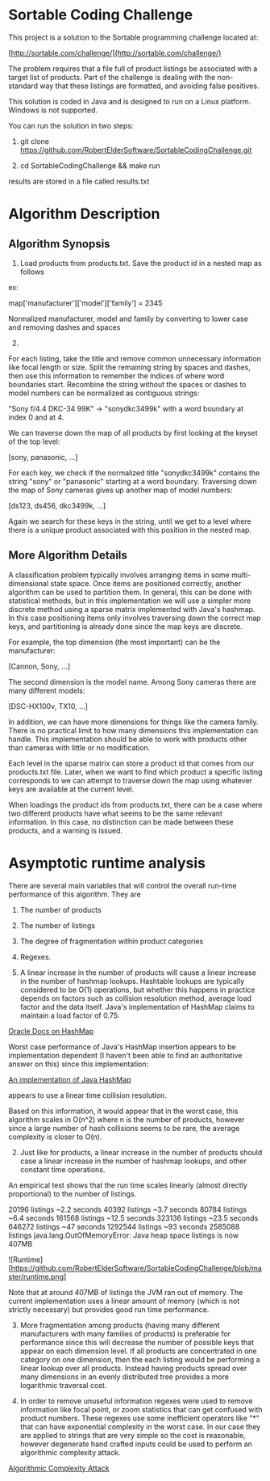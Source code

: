 # Sortable Coding Challenge

This project is a solution to the Sortable programming challenge located at:

[http://sortable.com/challenge/](http://sortable.com/challenge/)

The problem requires that a file full of product listings be associated with a target list of products.  Part of the challenge is dealing with the non-standard way that these listings are formatted, and avoiding false positives.

This solution is coded in Java and is designed to run on a Linux platform.  Windows is not supported.

You can run the solution in two steps:

1)  git clone https://github.com/RobertElderSoftware/SortableCodingChallenge.git

2)  cd SortableCodingChallenge && make run

results are stored in a file called results.txt

# Algorithm Description

##  Algorithm Synopsis

1)  Load products from products.txt.  Save the product id in a nested map as follows

ex:

map['manufacturer']['model']['family'] = 2345

Normalized manufacturer, model and family by converting to lower case and removing
dashes and spaces

2)

For each listing, take the title and remove common unnecessary information like focal
length or size.  Split the remaining string by spaces and dashes, then use this information
to remember the indices of where word boundaries start.  Recombine the string without the
spaces or dashes to model numbers can be normalized as contiguous strings:

"Sony f/4.4 DKC-34 99K"  -> "sonydkc3499k" with a word boundary at index 0 and at 4.

We can traverse down the map of all products by first looking at the keyset of the top level:

[sony, panasonic, ...]

For each key, we check if the normalized title "sonydkc3499k" contains the string "sony" or "panasonic"
starting at a word boundary.  Traversing down the map of Sony cameras gives up another map of model numbers:

[ds123, ds456, dkc3499k, ...]

Again we search for these keys in the string, until we get to a level where there is a unique product
associated with this position in the nested map.

##  More Algorithm Details

A classification problem typically involves arranging items in some multi-dimensional
state space.  Once items are positioned correctly, another algorithm can be used to
partition them.  In general, this can be done with statistical methods, but in this 
implementation we will use a simpler more discrete method using a sparse matrix
implemented with Java's hashmap.  In this case positioning items only involves
traversing down the correct map keys, and partitioning is already done since the
map keys are discrete.

For example, the top dimension (the most important) can be the manufacturer:

[Cannon, Sony, ...]

The second dimension is the model name.  Among Sony cameras there are many different
models:

[DSC-HX100v, TX10, ...]

In addition, we can have more dimensions for things like the camera family.  There is
no practical limit to how many dimensions this implementation can handle.  This
implementation should be able to work with products other than cameras with little or no
modification.

Each level in the sparse matrix can store a product id that comes from our products.txt
file.  Later, when we want to find which product a specific listing corresponds to
we can attempt to traverse down the map using whatever keys are available at the current
level.  

When loadings the product ids from products.txt, there can be a case where two different
products have what seems to be the same relevant information.  In this case, no distinction
can be made between these products, and a warning is issued.

# Asymptotic runtime analysis

There are several main variables that will control the overall run-time performance of this algorithm.  They are

1)  The number of products
2)  The number of listings
3)  The degree of fragmentation within product categories
4)  Regexes.


1)  A linear increase in the number of products will cause a linear increase in the number of hashmap lookups.  Hashtable lookups are typically considered to be O(1) operations, but whether this happens in practice depends on factors such as collision resolution method, average load factor and the data itself.  Java's implementation of HashMap claims to maintain a load factor of 0.75:

[Oracle Docs on HashMap](http://docs.oracle.com/javase/6/docs/api/java/util/HashMap.html)

Worst case performance of Java's HashMap insertion appears to be implementation dependent (I haven't been able to find an authoritative answer on this) since this implementation:

[An implementation of Java HashMap](http://grepcode.com/file/repository.grepcode.com/java/root/jdk/openjdk/6-b27/java/util/HashMap.java#HashMap.addEntry%28int%2Cjava.lang.Object%2Cjava.lang.Object%2Cint%29)

appears to use a linear time collision resolution.

Based on this information, it would appear that in the worst case, this algorithm scales in O(n^2) where n is the number of products, however since a large number of hash collisions seems to be rare, the average complexity is closer to O(n).

2)  Just like for products, a linear increase in the number of products should case a linear increase in the number of hashmap lookups, and other constant time operations.

 An empirical test shows that the run time scales linearly (almost directly proportional) to the number of listings.

 20196   listings ~2.2  seconds
 40392   listings ~3.7  seconds
 80784   listings ~6.4  seconds
161568   listings ~12.5 seconds
323136   listings ~23.5 seconds
646272   listings ~47   seconds
1292544  listings ~93   seconds
2585088  listings java.lang.OutOfMemoryError: Java heap space  listings is now 407MB

![Runtime][https://github.com/RobertElderSoftware/SortableCodingChallenge/blob/master/runtime.png]

Note that at around 407MB of listings the JVM ran out of memory. The current implementation uses a linear amount of memory (which is not strictly necessary) but provides good run time performance.

3)  More fragmentation among products (having many different manufacturers with many families of products) is preferable for performance since this will decrease the number of possible keys that appear on each dimension level.  If all products are concentrated in one category on one dimension, then the each listing would be performing a linear lookup over all products.  Instead having products spread over many dimensions in an evenly distributed tree provides a more logarithmic traversal cost. 

4)  In order to remove unuseful information regexes were used to remove information like focal point, or zoom statistics that can get confused with product numbers.  These regexes use some inefficient operators like "\*" that can have exponential complexity in the worst case.  In our case they are applied to strings that are very simple so the cost is reasonable, however degenerate hand crafted inputs could be used to perform an algorithmic complexity attack.

[Algorithmic Complexity Attack](http://en.wikipedia.org/wiki/Algorithmic_complexity_attack)
